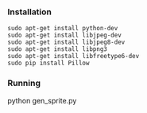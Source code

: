 ### Installation
	sudo apt-get install python-dev
	sudo apt-get install libjpeg-dev
	sudo apt-get install libjpeg8-dev
	sudo apt-get install libpng3 
	sudo apt-get install libfreetype6-dev
	sudo pip install Pillow

### Running
python gen_sprite.py
